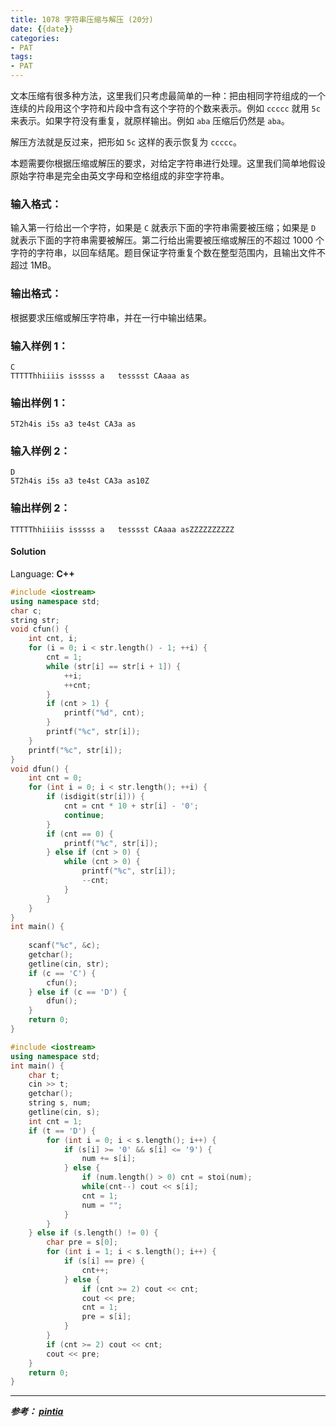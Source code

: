 ```yaml
---
title: 1078 字符串压缩与解压 (20分)
date: {{date}}
categories:
- PAT
tags:
- PAT
---
```

文本压缩有很多种方法，这里我们只考虑最简单的一种：把由相同字符组成的一个连续的片段用这个字符和片段中含有这个字符的个数来表示。例如 `ccccc` 就用
`5c` 来表示。如果字符没有重复，就原样输出。例如 `aba` 压缩后仍然是 `aba`。

解压方法就是反过来，把形如 `5c` 这样的表示恢复为 `ccccc`。

本题需要你根据压缩或解压的要求，对给定字符串进行处理。这里我们简单地假设原始字符串是完全由英文字母和空格组成的非空字符串。

### 输入格式：

输入第一行给出一个字符，如果是 `C` 就表示下面的字符串需要被压缩；如果是 `D` 就表示下面的字符串需要被解压。第二行给出需要被压缩或解压的不超过
1000 个字符的字符串，以回车结尾。题目保证字符重复个数在整型范围内，且输出文件不超过 1MB。

### 输出格式：

根据要求压缩或解压字符串，并在一行中输出结果。

### 输入样例 1：

    
    
    C
    TTTTThhiiiis isssss a   tesssst CAaaa as
    

### 输出样例 1：

    
    
    5T2h4is i5s a3 te4st CA3a as
    

### 输入样例 2：

    
    
    D
    5T2h4is i5s a3 te4st CA3a as10Z
    

### 输出样例 2：

    
    
    TTTTThhiiiis isssss a   tesssst CAaaa asZZZZZZZZZZ
    

#### Solution

Language: **C++**
```C++
#include <iostream>
using namespace std;
char c;
string str;
void cfun() {
    int cnt, i;
    for (i = 0; i < str.length() - 1; ++i) {
        cnt = 1;
        while (str[i] == str[i + 1]) {
            ++i;
            ++cnt;
        }
        if (cnt > 1) {
            printf("%d", cnt);
        }
        printf("%c", str[i]);
    }
    printf("%c", str[i]);
}
void dfun() {
    int cnt = 0;
    for (int i = 0; i < str.length(); ++i) {
        if (isdigit(str[i])) {
            cnt = cnt * 10 + str[i] - '0';
            continue;
        }
        if (cnt == 0) {
            printf("%c", str[i]);
        } else if (cnt > 0) {
            while (cnt > 0) {
                printf("%c", str[i]);
                --cnt;
            }
        }
    }
}
int main() {
    
    scanf("%c", &c);
    getchar();
    getline(cin, str);
    if (c == 'C') {
        cfun();
    } else if (c == 'D') {
        dfun();
    }
    return 0;
}
```

```c++
#include <iostream>
using namespace std;
int main() {
    char t;
    cin >> t;
    getchar();
    string s, num;
    getline(cin, s);
    int cnt = 1;
    if (t == 'D') {
        for (int i = 0; i < s.length(); i++) {
            if (s[i] >= '0' && s[i] <= '9') {
                num += s[i];
            } else {
                if (num.length() > 0) cnt = stoi(num);
                while(cnt--) cout << s[i];
                cnt = 1;
                num = "";
            }
        }
    } else if (s.length() != 0) {
        char pre = s[0];
        for (int i = 1; i < s.length(); i++) {
            if (s[i] == pre) {
                cnt++;
            } else {
                if (cnt >= 2) cout << cnt;
                cout << pre;
                cnt = 1;
                pre = s[i];
            }
        }
        if (cnt >= 2) cout << cnt;
        cout << pre;
    }
    return 0;
}
```
---
***参考：
[pintia](https://pintia.cn/problem-sets/994805260223102976/problems/994805262018265088)***
